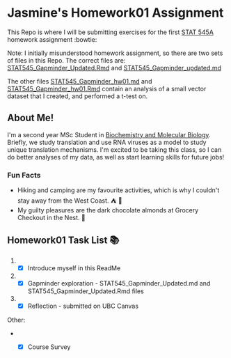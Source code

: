 
# Jasmine's Homework01 Assignment
This Repo is where I will be submitting exercises for the first [STAT 545A](http://stat545.com/) homework assignment :bowtie:

Note: I initially misunderstood homework assignment, so there are two sets of files in this Repo. 
The correct files are: 
[STAT545_Gapminder_Updated.Rmd](https://github.com/STAT545-UBC-students/hw01-JasmineLib/blob/master/STAT545_Gapminder_Updated.Rmd)
and 
[STAT545_Gapminder_updated.md](https://github.com/STAT545-UBC-students/hw01-JasmineLib/blob/master/STAT545_Gapminder_Updated.md)

The other files [STAT545_Gapminder_hw01.md](https://github.com/STAT545-UBC-students/hw01-JasmineLib/blob/master/STAT545_Gapminder_hw01.md) and [STAT545_Gapminder_hw01.Rmd](https://github.com/STAT545-UBC-students/hw01-JasmineLib/blob/master/STAT545_Gapminder_hw01.Rmd) contain an analysis of a small vector dataset that I created, and performed a t-test on. 


## About Me!
I'm a second year MSc Student in [Biochemistry and Molecular Biology](https://biochem.ubc.ca/). Briefly, we study translation and use RNA viruses as a model to study unique translation mechanisms. I'm excited to be taking this class, so I can do better analyses of my data, as well as start learning skills for future jobs! 

### Fun Facts
* Hiking and camping are my favourite activities, which is why I couldn't stay away from the West Coast. :tent: :evergreen_tree:
* My guilty pleasures are the dark chocolate almonds at Grocery Checkout in the Nest. :chocolate_bar:

### 

## Homework01 Task List :books:
1. -[x] Introduce myself in this ReadMe
2. -[x] Gapminder exploration - STAT545_Gapminder_Updated.md and STAT545_Gapminder_Updated.Rmd files
3. -[x] Reflection - submitted on UBC Canvas

Other: 
* - [x] Course Survey



